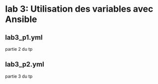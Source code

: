 # lab 3: Utilisation des variables avec Ansible

## lab3_p1.yml
partie 2 du tp 

## lab3_p2.yml
partie 3 du tp 


